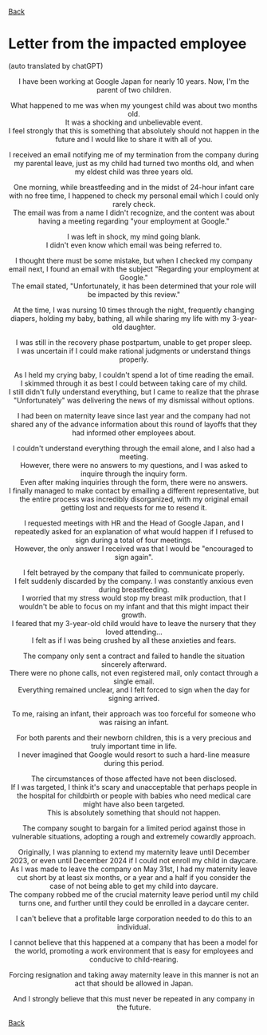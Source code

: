 [Back](en.md#letter-from-the-impacted-employee)

# Letter from the impacted employee

(auto translated by chatGPT) 
<div align="center">
<p>
I have been working at Google Japan for nearly 10 years. Now, I'm the parent of two children.<br>

What happened to me was when my youngest child was about two months old.<br>
It was a shocking and unbelievable event.<br>
I feel strongly that this is something that absolutely should not happen in the future and I would like to share it with all of you.<br>

I received an email notifying me of my termination from the company during my parental leave, just as my child had turned two months old, and when my eldest child was three years old.<br>
</p>

<p>
One morning, while breastfeeding and in the midst of 24-hour infant care with no free time, I happened to check my personal email which I could only rarely check.<br>
The email was from a name I didn't recognize, and the content was about having a meeting regarding "your employment at Google."<br>

I was left in shock, my mind going blank.<br>
I didn't even know which email was being referred to.<br>

I thought there must be some mistake, but when I checked my company email next, I found an email with the subject "Regarding your employment at Google."<br>
The email stated, "Unfortunately, it has been determined that your role will be impacted by this review."<br>
</p>

<p>
At the time, I was nursing 10 times through the night, frequently changing diapers, holding my baby, bathing, all while sharing my life with my 3-year-old daughter.<br>

I was still in the recovery phase postpartum, unable to get proper sleep.<br>
I was uncertain if I could make rational judgments or understand things properly.<br>
</p>

<p>
As I held my crying baby, I couldn't spend a lot of time reading the email.<br>
I skimmed through it as best I could between taking care of my child.<br>
I still didn't fully understand everything, but I came to realize that the phrase "Unfortunately" was delivering the news of my dismissal without options.<br>

I had been on maternity leave since last year and the company had not shared any of the advance information about this round of layoffs that they had informed other employees about.<br>

I couldn't understand everything through the email alone, and I also had a meeting.<br>
However, there were no answers to my questions, and I was asked to inquire through the inquiry form.<br>
Even after making inquiries through the form, there were no answers.<br>
I finally managed to make contact by emailing a different representative, but the entire process was incredibly disorganized, with my original email getting lost and requests for me to resend it.<br>
</p>

<p>
I requested meetings with HR and the Head of Google Japan, and I repeatedly asked for an explanation of what would happen if I refused to sign during a total of four meetings.<br>
However, the only answer I received was that I would be "encouraged to sign again".<br>

I felt betrayed by the company that failed to communicate properly.<br>
I felt suddenly discarded by the company. I was constantly anxious even during breastfeeding.<br>
I worried that my stress would stop my breast milk production, that I wouldn't be able to focus on my infant and that this might impact their growth.<br>
I feared that my 3-year-old child would have to leave the nursery that they loved attending...<br>
I felt as if I was being crushed by all these anxieties and fears.<br>
</p>

<p>
The company only sent a contract and failed to handle the situation sincerely afterward.<br>
There were no phone calls, not even registered mail, only contact through a single email.<br>
Everything remained unclear, and I felt forced to sign when the day for signing arrived.<br>

To me, raising an infant, their approach was too forceful for someone who was raising an infant.<br>

For both parents and their newborn children, this is a very precious and truly important time in life.<br>
I never imagined that Google would resort to such a hard-line measure during this period.<br>
</p>

<p>
The circumstances of those affected have not been disclosed.<br>
If I was targeted, I think it's scary and unacceptable that perhaps people in the hospital for childbirth or people with babies who need medical care might have also been targeted.<br>
This is absolutely something that should not happen.<br>

The company sought to bargain for a limited period against those in vulnerable situations, adopting a rough and extremely cowardly approach.<br>
</p>

<p>
Originally, I was planning to extend my maternity leave until December 2023, or even until December 2024 if I could not enroll my child in daycare.<br>
As I was made to leave the company on May 31st, I had my maternity leave cut short by at least six months, or a year and a half if you consider the case of not being able to get my child into daycare.<br>
The company robbed me of the crucial maternity leave period until my child turns one, and further until they could be enrolled in a daycare center.<br>

I can't believe that a profitable large corporation needed to do this to an individual.<br>

I cannot believe that this happened at a company that has been a model for the world, promoting a work environment that is easy for employees and conducive to child-rearing.<br>
</p>

<p>
Forcing resignation and taking away maternity leave in this manner is not an act that should be allowed in Japan.<br>

And I strongly believe that this must never be repeated in any company in the future.<br>
</p>
</div>

[Back](en.md#letter-from-the-impacted-employee)